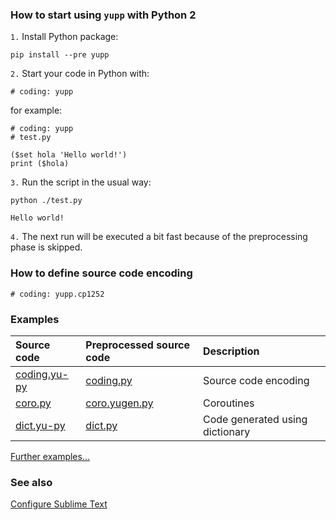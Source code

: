 ### How to start using `yupp` with Python 2

`1.` Install Python package:

    pip install --pre yupp

`2.` Start your code in Python with:

    # coding: yupp

for example:

    # coding: yupp
    # test.py

    ($set hola 'Hello world!')
    print ($hola)

`3.` Run the script in the usual way:

    python ./test.py

    Hello world!

`4.` The next run will be executed a bit fast because of the preprocessing phase is skipped.

### How to define source code encoding

    # coding: yupp.cp1252

### Examples

Source code                        | Preprocessed source code             | Description
:---                               | :---                                 | :---
[coding.yu-py](../eg/coding.yu-py) | [coding.py](../eg/coding.py)         | Source code encoding
[coro.py](../eg/coro.py)           | [coro.yugen.py](../eg/coro.yugen.py) | Coroutines
[dict.yu-py](../eg/dict.yu-py)     | [dict.py](../eg/dict.py)             | Code generated using dictionary

[Further examples...](../eg/)

### See also

[Configure Sublime Text](../sublime_text/)
